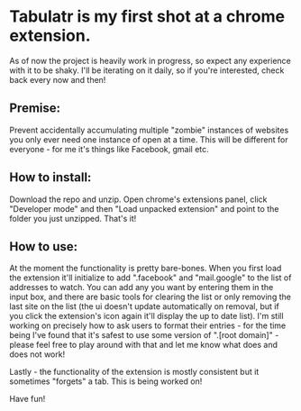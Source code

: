 # Tabulatr is my first shot at a chrome extension.

As of now the project is heavily work in progress, so expect any experience with it to be shaky. I'll be iterating on it daily, so if you're interested, check back every now and then!

## Premise:

Prevent accidentally accumulating multiple "zombie" instances of websites you only ever need one instance of open at a time. This will be different for everyone - for me it's things like Facebook, gmail etc.

## How to install:

Download the repo and unzip. Open chrome's extensions panel, click "Developer mode" and then "Load unpacked extension" and point to the folder you just unzipped. That's it!

## How to use:

At the moment the functionality is pretty bare-bones. When you first load the extension it'll initialize to add ".facebook" and "mail.google" to the list of addresses to watch. You can add any you want by entering them in the input box, and there are basic tools for clearing the list or only removing the last site on the list (the ui doesn't update automatically on removal, but if you click the extension's icon again it'll display the up to date list). I'm still working on precisely how to ask users to format their entries - for the time being I've found that it's safest to use some version of ".[root domain]" - please feel free to play around with that and let me know what does and does not work!

Lastly - the functionality of the extension is mostly consistent but it sometimes "forgets" a tab. This is being worked on!

Have fun!
